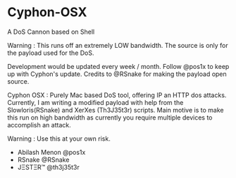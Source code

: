 Cyphon-OSX
==========

A DoS Cannon based on Shell

Warning : This runs off an extremely LOW bandwidth. The source is only for the payload used for the DoS.

Development would be  updated every week / month. Follow @pos1x to keep up with Cyphon's update. Credits to @RSnake
for making the payload open source. 

Cyphon OSX : Purely Mac based DoS tool, offering IP an HTTP dos attacks. Currently, I am writing a modified payload
with help from the Slowloris(RSnake) and XerXes (Th3J35t3r) scripts. Main motive is to make this run on high bandwidth
as currently you require multiple devices to accomplish an attack.

Warning : Use this at your own risk.

- Abilash Menon @pos1x
- RSnake @RSnake
- JΞSTΞR™ @th3j35t3r

